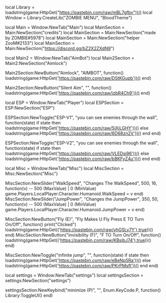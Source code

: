 local Library = loadstring(game:HttpGet("https://pastebin.com/raw/mBL7gfbv"))()
local Window = Library.CreateLib("ZOMBIE MENU", "BloodTheme")
    

local Main = Window:NewTab("Main")
local MainSection = Main:NewSection("credits")
local MainSection = Main:NewSection("made by ZOMBIE#5978")
local MainSection = Main:NewSection("helper ZooM#2133")
local MainSection = Main:NewSection("https://discord.gg/bZ2X2ZXdN9")

local Main2 = Window:NewTab("AimBot")
local Main2Section = Main2:NewSection("Aimlock")

Main2Section:NewButton("Aimlock", "AIMBOT", function()
    loadstring(game:HttpGet('https://pastebin.com/raw/DStKGupb'))()
end)

Main2Section:NewButton("Silent Aim", "", function()
    loadstring(game:HttpGet('https://pastebin.com/raw/jzbR4Ch9'))()
end)

local ESP = Window:NewTab("Player")
local ESPSection = ESP:NewSection("ESP")

ESPSection:NewToggle("ESP-V1", "you can see enemies through the wall", function(state)
    if state then
        loadstring(game:HttpGet('https://pastebin.com/raw/5iXiLGHY'))()
    else
        loadstring(game:HttpGet('https://pastebin.com/raw/6D68zn2V'))()
    end
end)

ESPSection:NewToggle("ESP-V2", "you can see enemies through the wall", function(state)
    if state then
        loadstring(game:HttpGet('https://pastebin.com/raw/VLEDsi96'))()
    else
        loadstring(game:HttpGet('https://pastebin.com/raw/bBKFyZ4u'))()
    end
end)


local Misc = Window:NewTab("Misc")
local MiscSection = Misc:NewSection("Misc")

MiscSection:NewSlider("WalkSpeed", "Changes The WalkSpeed", 500, 16, function(v) -- 500 (MaxValue) | 0 (MinValue)
game.Players.LocalPlayer.Character.Humanoid.WalkSpeed = v
end)
MiscSection:NewSlider("JumpPower", "Changes the JumpPower", 350, 50, function(v) -- 500 (MaxValue) | 0 (MinValue)
game.Players.LocalPlayer.Character.Humanoid.JumpPower = v
end)

MiscSection:NewButton("Fly (E)", "Fly Makes U Fly Press E TO Turn On/Off", function()
    print("Clicked")
    loadstring(game:HttpGet(('https://pastebin.com/raw/vhGSLy7Y'),true))()
end)
MiscSection:NewButton("invisibility (F)", "F TO Turn On/Off", function()
    loadstring(game:HttpGet(('https://pastebin.com/raw/KBsibJ74'),true))()
end)


MiscSection:NewToggle("infinite jump", "", function(state)
    if state then
        loadstring(game:HttpGet('https://pastebin.com/raw/eBeNp5Ra'))()
    else
        loadstring(game:HttpGet('https://pastebin.com/raw/PKrPMsft'))()
    end
end)

local settings = Window:NewTab("settings")
local settingsSection = settings:NewSection("settings")

settingsSection:NewKeybind("minimize (P)", "", Enum.KeyCode.P, function()
	Library:ToggleUI()
end)
